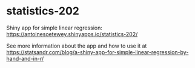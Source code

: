 # statistics-202

Shiny app for simple linear regression: https://antoinesoetewey.shinyapps.io/statistics-202/

See more information about the app and how to use it at https://statsandr.com/blog/a-shiny-app-for-simple-linear-regression-by-hand-and-in-r/

